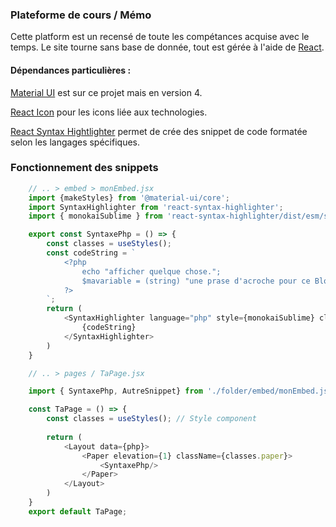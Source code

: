 

### Plateforme de cours / Mémo

Cette platform est un recensé de toute les compétances acquise avec le temps. Le site tourne sans base de donnée, tout est gérée à l'aide de [React](https://github.com/facebook/react/blob/main/CHANGELOG.md#1701-october-22-2020).

#### Dépendances particulières :
[Material UI](https://v4.mui.com/fr/getting-started/supported-components/) est sur ce projet mais en version 4.

[React Icon](https://react-icons.github.io/react-icons/) pour les icons liée aux technologies.

[React Syntax Hightlighter](https://github.com/react-syntax-highlighter/react-syntax-highlighter) permet de crée des snippet de code formatée selon les langages spécifiques.

### Fonctionnement des snippets
```js
    // .. > embed > monEmbed.jsx
    import {makeStyles} from '@material-ui/core';
    import SyntaxHighlighter from 'react-syntax-highlighter';
    import { monokaiSublime } from 'react-syntax-highlighter/dist/esm/styles/hljs';

    export const SyntaxePhp = () => {
        const classes = useStyles();
        const codeString = `
            <?php
                echo "afficher quelque chose.";
                $mavariable = (string) "une prase d'acroche pour ce Blog :";
            ?>
        `;
        return (
            <SyntaxHighlighter language="php" style={monokaiSublime} className={classes.embed}>
                {codeString}
            </SyntaxHighlighter>
        )
    }

    // .. > pages / TaPage.jsx 

    import { SyntaxePhp, AutreSnippet} from './folder/embed/monEmbed.jsx';

    const TaPage = () => {
        const classes = useStyles(); // Style component
  
        return (
            <Layout data={php}>
                <Paper elevation={1} className={classes.paper}>
                    <SyntaxePhp/>
                </Paper>
            </Layout>
        )
    }
    export default TaPage;
```


